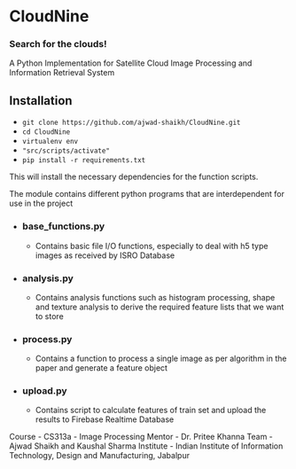 # CloudNine 
### Search for the clouds!

A Python Implementation for Satellite Cloud Image Processing and Information Retrieval System

## Installation

- `git clone https://github.com/ajwad-shaikh/CloudNine.git`
- `cd CloudNine`
- `virtualenv env`
- `"src/scripts/activate"`
- `pip install -r requirements.txt`

This will install the necessary dependencies for the function scripts.

The module contains different python programs that are interdependent for use in the project

- ### base_functions.py
    - Contains basic file I/O functions, especially to deal with h5 type images as received by ISRO Database
- ### analysis.py 
    - Contains analysis functions such as histogram processing, shape and texture analysis to derive the required feature lists that we want to store
- ### process.py
    - Contains a function to process a single image as per algorithm in the paper and generate a feature object
- ### upload.py
    - Contains script to calculate features of train set and upload the results to Firebase Realtime Database

Course - CS313a - Image Processing 
Mentor - Dr. Pritee Khanna
Team - Ajwad Shaikh and Kaushal Sharma
Institute - Indian Institute of Information Technology, Design and Manufacturing, Jabalpur